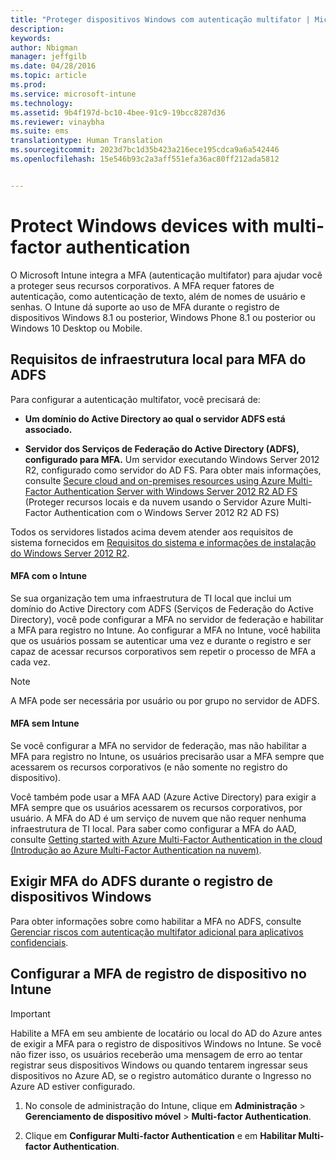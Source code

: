 ```yaml
---
title: "Proteger dispositivos Windows com autenticação multifator | Microsoft Intune"
description: 
keywords: 
author: Nbigman
manager: jeffgilb
ms.date: 04/28/2016
ms.topic: article
ms.prod: 
ms.service: microsoft-intune
ms.technology: 
ms.assetid: 9b4f197d-bc10-4bee-91c9-19bcc8287d36
ms.reviewer: vinaybha
ms.suite: ems
translationtype: Human Translation
ms.sourcegitcommit: 2023d7bc1d35b423a216ece195cdca9a6a542446
ms.openlocfilehash: 15e546b93c2a3aff551efa36ac80ff212ada5812


---
```


# Protect Windows devices with multi-factor authentication
O Microsoft Intune integra a MFA (autenticação multifator) para ajudar você a proteger seus recursos corporativos. A MFA requer fatores de autenticação, como autenticação de texto, além de nomes de usuário e senhas. O Intune dá suporte ao uso de MFA durante o registro de dispositivos Windows 8.1 ou posterior, Windows Phone 8.1 ou posterior ou Windows 10 Desktop ou Mobile. 

## Requisitos de infraestrutura local para MFA do ADFS
Para configurar a autenticação multifator, você precisará de:

-   **Um domínio do Active Directory ao qual o servidor ADFS está associado.**

-   **Servidor dos Serviços de Federação do Active Directory (ADFS), configurado para MFA.** Um servidor executando Windows Server 2012 R2, configurado como servidor do AD FS. Para obter mais informações, consulte [Secure cloud and on-premises resources using Azure Multi-Factor Authentication Server with Windows Server 2012 R2 AD FS](https://azure.microsoft.com/en-us/documentation/articles/multi-factor-authentication-get-started-adfs-w2k12/) (Proteger recursos locais e da nuvem usando o Servidor Azure Multi-Factor Authentication com o Windows Server 2012 R2 AD FS)

Todos os servidores listados acima devem atender aos requisitos de sistema fornecidos em [Requisitos do sistema e informações de instalação do Windows Server 2012 R2](http://technet.microsoft.com/library/dn303418.aspx).

#### MFA com o Intune
Se sua organização tem uma infraestrutura de TI local que inclui um domínio do Active Directory com ADFS (Serviços de Federação do Active Directory), você pode configurar a MFA no servidor de federação e habilitar a MFA para registro no Intune. Ao configurar a MFA no Intune, você habilita que os usuários possam se autenticar uma vez e durante o registro e ser capaz de acessar recursos corporativos sem repetir o processo de MFA a cada vez.

>[!NOTE]
>A MFA pode ser necessária por usuário ou por grupo no servidor de ADFS.  

#### MFA sem Intune
Se você configurar a MFA no servidor de federação, mas não habilitar a MFA para registro no Intune, os usuários precisarão usar a MFA sempre que acessarem os recursos corporativos (e não somente no registro do dispositivo).

Você também pode usar a MFA AAD (Azure Active Directory) para exigir a MFA sempre que os usuários acessarem os recursos corporativos, por usuário. A MFA do AD é um serviço de nuvem que não requer nenhuma infraestrutura de TI local. Para saber como configurar a MFA do AAD, consulte [Getting started with Azure Multi-Factor Authentication in the cloud (Introdução ao Azure Multi-Factor Authentication na nuvem)](https://azure.microsoft.com/en-us/documentation/articles/multi-factor-authentication-get-started-cloud/).

## Exigir MFA do ADFS durante o registro de dispositivos Windows
Para obter informações sobre como habilitar a MFA no ADFS, consulte [Gerenciar riscos com autenticação multifator adicional para aplicativos confidenciais](http://technet.microsoft.com/library/dn280949.aspx).

## Configurar a MFA de registro de dispositivo no Intune
>[!Important]  
>Habilite a MFA em seu ambiente de locatário ou local do AD do Azure antes de exigir a MFA para o registro de dispositivos Windows no Intune. Se você não fizer isso, os usuários receberão uma mensagem de erro ao tentar registrar seus dispositivos Windows ou quando tentarem ingressar seus dispositivos no Azure AD, se o registro automático durante o Ingresso no Azure AD estiver configurado.

1.  No console de administração do Intune, clique em **Administração** &gt; **Gerenciamento de dispositivo móvel** &gt; **Multi-factor Authentication**.

2.  Clique em **Configurar Multi-factor Authentication** e em **Habilitar Multi-factor Authentication**.




<!--HONumber=Jun16_HO4-->



